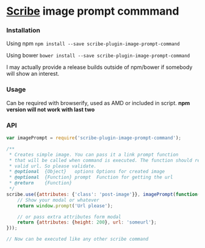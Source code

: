 [Scribe](https://github.com/guardian/scribe) image prompt commmand
=================================================

### Installation

Using npm `npm install --save scribe-plugin-image-prompt-command`

Using bower `bower install --save scribe-plugin-image-prompt-command`

I may actually provide a release builds outside of npm/bower if somebody will show an interest.

### Usage
Can be required with browserify, used as AMD or included in script.
**npm version will not work with last two**

### API
```Javascript
var imagePrompt = require('scribe-plugin-image-prompt-command');

/**
 * Creates simple image. You can pass it a link prompt function
 * that will be called when command is executed. The function should return
 * valid url. So please validate.
 * @optional  {Object}   options Options for created image
 * @optional  {Function} prompt  Function for getting the url
 * @return    {Function}
 */
scribe.use({attributes: {'class': 'post-image'}}, imagePrompt(function() {
    // Show your modal or whatever
    return window.prompt('Url please');

    // or pass extra attributes form modal
    return {attributes: {height: 200}, url: 'someurl'};
}));

// Now can be executed like any other scribe command
```